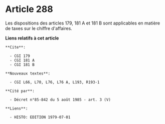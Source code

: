 # Article 288

Les dispositions des articles 179, 181 A et 181 B sont applicables en matière de taxes sur le chiffre d'affaires.

**Liens relatifs à cet article**

	**Cite**:

	  - CGI 179
	  - CGI 181 A
	  - CGI 181 B

	**Nouveaux textes**:

	  - CGI L66, L70, L76, L76 A, L193, R193-1

	**Cité par**:

	  - Décret n°85-842 du 5 août 1985 - art. 3 (V)

	**Liens**:

	  - HISTO: EDITION 1979-07-01

